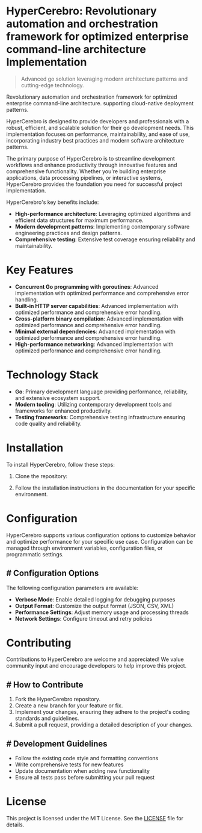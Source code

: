 <!-- fallback_HyperCerebro_20250802190444_50643 -->

# HyperCerebro: Revolutionary automation and orchestration framework for optimized enterprise command-line architecture Implementation
> Advanced go solution leveraging modern architecture patterns and cutting-edge technology.

Revolutionary automation and orchestration framework for optimized enterprise command-line architecture. supporting cloud-native deployment patterns.

HyperCerebro is designed to provide developers and professionals with a robust, efficient, and scalable solution for their go development needs. This implementation focuses on performance, maintainability, and ease of use, incorporating industry best practices and modern software architecture patterns.

The primary purpose of HyperCerebro is to streamline development workflows and enhance productivity through innovative features and comprehensive functionality. Whether you're building enterprise applications, data processing pipelines, or interactive systems, HyperCerebro provides the foundation you need for successful project implementation.

HyperCerebro's key benefits include:

* **High-performance architecture**: Leveraging optimized algorithms and efficient data structures for maximum performance.
* **Modern development patterns**: Implementing contemporary software engineering practices and design patterns.
* **Comprehensive testing**: Extensive test coverage ensuring reliability and maintainability.

# Key Features

* **Concurrent Go programming with goroutines**: Advanced implementation with optimized performance and comprehensive error handling.
* **Built-in HTTP server capabilities**: Advanced implementation with optimized performance and comprehensive error handling.
* **Cross-platform binary compilation**: Advanced implementation with optimized performance and comprehensive error handling.
* **Minimal external dependencies**: Advanced implementation with optimized performance and comprehensive error handling.
* **High-performance networking**: Advanced implementation with optimized performance and comprehensive error handling.

# Technology Stack

* **Go**: Primary development language providing performance, reliability, and extensive ecosystem support.
* **Modern tooling**: Utilizing contemporary development tools and frameworks for enhanced productivity.
* **Testing frameworks**: Comprehensive testing infrastructure ensuring code quality and reliability.

# Installation

To install HyperCerebro, follow these steps:

1. Clone the repository:


2. Follow the installation instructions in the documentation for your specific environment.

# Configuration

HyperCerebro supports various configuration options to customize behavior and optimize performance for your specific use case. Configuration can be managed through environment variables, configuration files, or programmatic settings.

## # Configuration Options

The following configuration parameters are available:

* **Verbose Mode**: Enable detailed logging for debugging purposes
* **Output Format**: Customize the output format (JSON, CSV, XML)
* **Performance Settings**: Adjust memory usage and processing threads
* **Network Settings**: Configure timeout and retry policies

# Contributing

Contributions to HyperCerebro are welcome and appreciated! We value community input and encourage developers to help improve this project.

## # How to Contribute

1. Fork the HyperCerebro repository.
2. Create a new branch for your feature or fix.
3. Implement your changes, ensuring they adhere to the project's coding standards and guidelines.
4. Submit a pull request, providing a detailed description of your changes.

## # Development Guidelines

* Follow the existing code style and formatting conventions
* Write comprehensive tests for new features
* Update documentation when adding new functionality
* Ensure all tests pass before submitting your pull request

# License

This project is licensed under the MIT License. See the [LICENSE](https://github.com/cerenyilmazjinx/HyperCerebro/blob/main/LICENSE) file for details.
